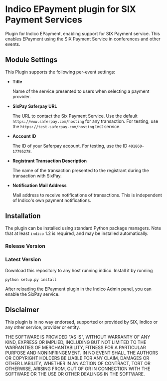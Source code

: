 # Indico EPayment plugin for SIX Payment Services

Plugin for Indico EPayment, enabling support for SIX Payment service.
This enables EPayment using the SIX Payment Service in conferences and other events.

## Module Settings

This Plugin supports the following per-event settings:

* **Title**

  Name of the service presented to users when selecting a payment provider.
  
* **SixPay Saferpay URL**

  The URL to contact the Six Payment Service.
  Use the default `https://www.saferpay.com/hosting` for any transaction.
  For testing, use the `https://test.saferpay.com/hosting` test service.
  
* **Account ID**

  The ID of your Saferpay account.
  For testing, use the ID `401860-17795278`.

* **Registrant Transaction Description**

  The name of the transaction presented to the registrant during the transaction with SixPay.
  
* **Notification Mail Address**

  Mail address to receive notifications of transactions.
  This is independent of Indico's own payment notifications.

## Installation

The plugin can be installed using standard Python package managers.
Note that at least `indico` 1.2 is required, and may be installed automatically.

### Release Version



### Latest Version

Download this repository to any host running indico.
Install it by running

    python setup.py install

After reloading the EPayment plugin in the Indico Admin panel, you can enable the SixPay service.

## Disclaimer

This plugin is in no way endorsed, supported or provided by SIX, Indico or any other service, provider or entity.

THE SOFTWARE IS PROVIDED "AS IS", WITHOUT WARRANTY OF ANY KIND, EXPRESS OR IMPLIED, INCLUDING BUT NOT LIMITED TO THE WARRANTIES OF MERCHANTABILITY, FITNESS FOR A PARTICULAR PURPOSE AND NONINFRINGEMENT.
IN NO EVENT SHALL THE AUTHORS OR COPYRIGHT HOLDERS BE LIABLE FOR ANY CLAIM, DAMAGES OR OTHER LIABILITY, WHETHER IN AN ACTION OF CONTRACT, TORT OR OTHERWISE, ARISING FROM, OUT OF OR IN CONNECTION WITH THE SOFTWARE OR THE USE OR OTHER DEALINGS IN THE SOFTWARE.
